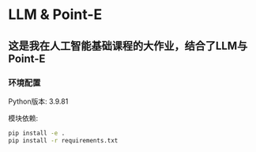 # LLM & Point-E
## 这是我在人工智能基础课程的大作业，结合了LLM与Point-E

### 环境配置

Python版本: 3.9.81

模块依赖:
```bash
pip install -e .
pip install -r requirements.txt
```


